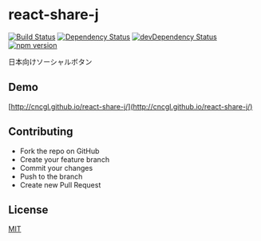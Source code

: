 # react-share-j

[![Build Status](https://travis-ci.org/cncgl/react-share-j.svg?branch=master)](https://travis-ci.org/cncgl/react-share-j)
[![Dependency Status](https://david-dm.org/cncgl/react-share-j.svg)](https://david-dm.org/cncgl/react-share-j)
[![devDependency Status](https://david-dm.org/cncgl/react-share-j/dev-status.svg)](https://david-dm.org/cncgl/react-share-j#info=devDependencies)
[![npm version](https://badge.fury.io/js/react-share-j.svg)](https://badge.fury.io/js/react-share-j)

日本向けソーシャルボタン

## Demo
[http://cncgl.github.io/react-share-j/](http://cncgl.github.io/react-share-j/)

## Contributing
- Fork the repo on GitHub
- Create your feature branch
- Commit your changes
- Push to the branch
- Create new Pull Request

## License
[MIT](LICENSE)
